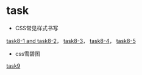 # task 

* CSS常见样式书写

[task8-1 and task8-2](https://dtsgx126.github.io/task/task8-1and8-2.html)，
[task8-3](https://dtsgx126.github.io/task/task8-3.html)，
[task8-4](https://dtsgx126.github.io/task/task8-4.html)，
[task8-5](https://dtsgx126.github.io/task/task8-5.html)
* css雪碧图

[task9](https://dtsgx126.github.io/task/task9-1.html)